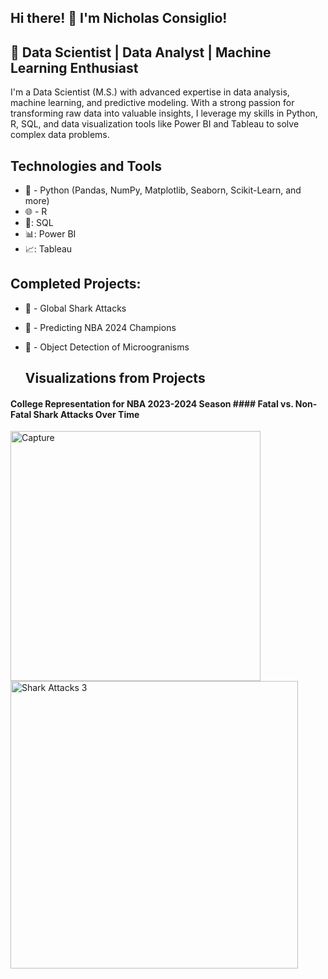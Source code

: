 ## Hi there! 👋 I'm Nicholas Consiglio!

## 🚀 Data Scientist | Data Analyst | Machine Learning Enthusiast

I'm a Data Scientist (M.S.) with advanced expertise in data analysis, machine learning, and predictive modeling. With a strong passion for transforming raw data into valuable insights, I leverage my skills in Python, R, SQL, and data visualization tools like Power BI and Tableau to solve complex data problems.

## Technologies and Tools

* 🐍 - Python (Pandas, NumPy, Matplotlib, Seaborn, Scikit-Learn, and more)
* 🌐 - R
* 🌆: SQL
* 📊: Power BI
* 📈: Tableau

## Completed Projects:
- 🦈 - Global Shark Attacks
- 🏀 - Predicting NBA 2024 Champions
- 🦠 - Object Detection of Microogranisms

  ## Visualizations from Projects

#### College Representation for NBA 2023-2024 Season              #### Fatal vs. Non-Fatal Shark Attacks Over Time
<img width="400" alt="Capture" src="https://github.com/user-attachments/assets/e9fdb41e-647a-4291-a9fc-2e67a5fcfd2c">         <img width="460" alt="Shark Attacks 3" src="https://github.com/user-attachments/assets/6d882b3d-cdc0-473d-9c27-e3ec1049ee8e">


<!--
**NicholasConsiglio1201/NicholasConsiglio1201** is a ✨ _special_ ✨ repository because its `README.md` (this file) appears on your GitHub profile.
<img width="643" alt="Capture" src="https://github.com/user-attachments/assets/e9fdb41e-647a-4291-a9fc-2e67a5fcfd2c">

Here are some ideas to get you started:

- 🔭 I’m currently working on ...
- 🌱 I’m currently learning ...
- 👯 I’m looking to collaborate on ...
- 🤔 I’m looking for help with ...
- 💬 Ask me about ...
- 📫 How to reach me: ...
- 😄 Pronouns: ...
- ⚡ Fun fact: ...
-->

